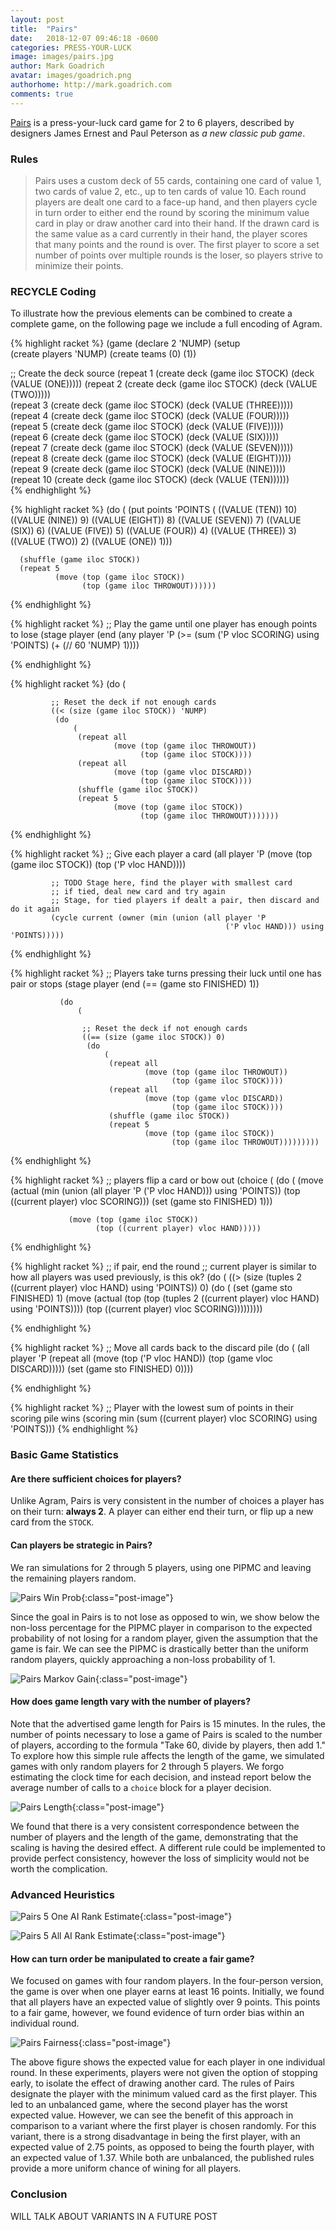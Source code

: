 ```yaml
---
layout: post
title:  "Pairs"
date:   2018-12-07 09:46:18 -0600
categories: PRESS-YOUR-LUCK
image: images/pairs.jpg
author: Mark Goadrich
avatar: images/goadrich.png
authorhome: http://mark.goadrich.com
comments: true
---
```


[Pairs](https://boardgamegeek.com/boardgame/152237/pairs) is a press-your-luck card game 
for 2 to 6 players, described by designers 
James Ernest and Paul Peterson as *a new classic pub game*.

### Rules

>Pairs uses a custom deck of 55 cards, containing one card of value 1, two cards of 
value 2, etc., up to ten cards of value 10. Each round players are dealt one card to a 
face-up hand, and then players cycle in turn order to either end the round by scoring 
the minimum value card in play or draw another card into their hand. If the drawn card 
is the same value as a card currently in their hand, the player scores that many points 
and the round is over. The first player to score a set number of points over multiple 
rounds is the loser, so players strive to minimize their points.

### RECYCLE Coding

To illustrate how the previous elements can be combined to create a complete game, 
on the following page we include a full encoding of Agram.

{% highlight racket %}
(game
 (declare 2 'NUMP)
 (setup  
  (create players 'NUMP)
  (create teams (0) (1))
  
  ;; Create the deck source
  (repeat 1 (create deck (game iloc STOCK) (deck (VALUE (ONE))))) 
  (repeat 2 (create deck (game iloc STOCK) (deck (VALUE (TWO)))))        
  (repeat 3 (create deck (game iloc STOCK) (deck (VALUE (THREE)))))         
  (repeat 4 (create deck (game iloc STOCK) (deck (VALUE (FOUR)))))       
  (repeat 5 (create deck (game iloc STOCK) (deck (VALUE (FIVE)))))        
  (repeat 6 (create deck (game iloc STOCK) (deck (VALUE (SIX)))))       
  (repeat 7 (create deck (game iloc STOCK) (deck (VALUE (SEVEN)))))         
  (repeat 8 (create deck (game iloc STOCK) (deck (VALUE (EIGHT)))))         
  (repeat 9 (create deck (game iloc STOCK) (deck (VALUE (NINE)))))       
  (repeat 10 (create deck (game iloc STOCK) (deck (VALUE (TEN))))))        
{% endhighlight %}
 
{% highlight racket %}
 (do 
     (
      (put points 'POINTS 
           (
            ((VALUE (TEN)) 10)
            ((VALUE (NINE)) 9)
            ((VALUE (EIGHT)) 8)
            ((VALUE (SEVEN)) 7)
            ((VALUE (SIX)) 6)
            ((VALUE (FIVE)) 5)
            ((VALUE (FOUR)) 4)
            ((VALUE (THREE)) 3)
            ((VALUE (TWO)) 2)
            ((VALUE (ONE)) 1)))
      
      (shuffle (game iloc STOCK))
      (repeat 5 
              (move (top (game iloc STOCK))
                    (top (game iloc THROWOUT)))))) 
{% endhighlight %}
 
{% highlight racket %}
 ;; Play the game until one player has enough points to lose
 (stage player
        (end 
         (any player 'P 
              (>= (sum ('P vloc SCORING) using 'POINTS) (+ (// 60 'NUMP) 1))))
        
{% endhighlight %}
 
{% highlight racket %}
        (do 
            (
             
             ;; Reset the deck if not enough cards
             ((< (size (game iloc STOCK)) 'NUMP)
              (do 
                  (
                   (repeat all
                           (move (top (game iloc THROWOUT))
                                 (top (game iloc STOCK))))
                   (repeat all
                           (move (top (game vloc DISCARD))
                                 (top (game iloc STOCK))))
                   (shuffle (game iloc STOCK))
                   (repeat 5 
                           (move (top (game iloc STOCK))
                                 (top (game iloc THROWOUT)))))))
{% endhighlight %}
 
{% highlight racket %}
             ;; Give each player a card
             (all player 'P 
                  (move (top (game iloc STOCK))
                        (top ('P vloc HAND))))
             
             ;; TODO Stage here, find the player with smallest card
             ;; if tied, deal new card and try again
             ;; Stage, for tied players if dealt a pair, then discard and do it again
             (cycle current (owner (min (union (all player 'P 
                                                    ('P vloc HAND))) using 'POINTS)))))
{% endhighlight %}
 
{% highlight racket %}
        ;; Players take turns pressing their luck until one has pair or stops
        (stage player
               (end 
                (== (game sto FINISHED) 1))
               
               (do   
                   (
                    
                    ;; Reset the deck if not enough cards
                    ((== (size (game iloc STOCK)) 0)
                     (do 
                         (
                          (repeat all
                                  (move (top (game iloc THROWOUT))
                                        (top (game iloc STOCK))))
                          (repeat all
                                  (move (top (game vloc DISCARD))
                                        (top (game iloc STOCK))))
                          (shuffle (game iloc STOCK))
                          (repeat 5 
                                  (move (top (game iloc STOCK))
                                        (top (game iloc THROWOUT)))))))))
{% endhighlight %}
 
{% highlight racket %}
               ;; players flip a card or bow out
               (choice 
                (
                 (do 
                     (
                      (move (actual (min (union (all player 'P ('P vloc HAND))) using 'POINTS))
                            (top ((current player) vloc SCORING)))
                      (set (game sto FINISHED) 1)))
                 
                 (move (top (game iloc STOCK))
                       (top ((current player) vloc HAND)))))
               
{% endhighlight %}
 
{% highlight racket %}
               ;; if pair, end the round
               ;; current player is similar to how all players was used previously, is this ok?
               (do 
                   (
                    ((> (size (tuples 2 ((current player) vloc HAND) using 'POINTS)) 0)
                     (do 
                         (
                          (set (game sto FINISHED) 1)
                          (move (actual (top (top (tuples 2 ((current player) vloc HAND) using 'POINTS))))
                                (top ((current player) vloc SCORING)))))))))
        
{% endhighlight %}
 
{% highlight racket %}
        ;; Move all cards back to the discard pile
        (do 
            (
             (all player 'P
                  (repeat all
                          (move (top ('P vloc HAND))
                                (top (game vloc DISCARD)))))
             (set (game sto FINISHED) 0))))
 
{% endhighlight %}
 
{% highlight racket %}
 ;; Player with the lowest sum of points in their scoring pile wins
 (scoring min (sum ((current player) vloc SCORING) using 'POINTS)))
{% endhighlight %}


### Basic Game Statistics

#### Are there sufficient choices for players?

Unlike Agram, Pairs is very consistent in the number of choices a player has on their turn: **always 2**.
A player can either end their turn, or flip up a new card from the `STOCK`.

#### Can players be strategic in Pairs?  

We ran simulations for 2 through 5 players, using one PIPMC and leaving the remaining 
players random. 

![Pairs Win Prob]({{site.url}}{{site.baseurl}}/images/pairs/winprob.png){:class="post-image"}

Since the goal in Pairs is to not lose as opposed to win, we show below 
the non-loss percentage for the PIPMC player in 
comparison to the expected probability of not losing for a random player, given 
the assumption that the game is fair. We can see the PIPMC is drastically better 
than the uniform random players, quickly approaching a non-loss probability of 1.

![Pairs Markov Gain]({{site.url}}{{site.baseurl}}/images/pairs/PairsMarkovGain.png){:class="post-image"}

#### How does game length vary with the number of players?

Note that the advertised game length for Pairs 
is 15 minutes. In the rules, the number of points necessary to lose a game of Pairs is 
scaled to the number of players, according to the formula "Take 60, divide by players, then add 1." 
To explore how this simple rule affects the length of the game, we simulated games with 
only random players for 2 through 5 players. We forgo estimating the clock time for each 
decision, and instead report below the average number of calls 
to a `choice` block for a player decision. 

![Pairs Length]({{site.url}}{{site.baseurl}}/images/pairs/PairsGameLength.png){:class="post-image"}
  
We found that there is a very consistent 
correspondence between the number of players and the length of the game, demonstrating 
that the scaling is having the desired effect. A different rule could be implemented 
to provide perfect consistency, however the loss of simplicity would not be worth 
the complication.

### Advanced Heuristics

![Pairs 5 One AI Rank Estimate]({{site.url}}{{site.baseurl}}/images/pairs/oneairankestimate.png){:class="post-image"}

![Pairs 5 All AI Rank Estimate]({{site.url}}{{site.baseurl}}/images/pairs/allairankestimate.png){:class="post-image"}



#### How can turn order be manipulated to create a fair game?

We focused on games with four random players. In the four-person version, the game is 
over when one player earns at least 16 points. Initially, we found that all players 
have an expected value of slightly over 9 points. This points to a fair game, however, 
we found evidence of turn order bias within an individual round.

![Pairs Fairness]({{site.url}}{{site.baseurl}}/images/pairs/PairsFairness2.png){:class="post-image"}

The above figure shows the expected value for each player in one individual 
round. In these experiments, players were not given the option of stopping early, 
to isolate the effect of drawing another card. The rules of Pairs designate the player 
with the minimum valued card as the first player. This led to an unbalanced game, 
where the second player has the worst expected value. However, we can see the benefit 
of this approach in comparison to a variant where the first player is chosen randomly. 
For this variant, there is a strong disadvantage in being the first player, with an 
expected value of 2.75 points, as opposed to being the fourth player, with an expected 
value of 1.37. While both are unbalanced, the published rules provide a more uniform 
chance of wining for all players.

### Conclusion

WILL TALK ABOUT VARIANTS IN A FUTURE POST
